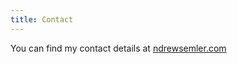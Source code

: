 ```yaml
---
title: Contact
---
```


You can find my contact details at [ndrewsemler.com](http://ndrewsemler.com)
